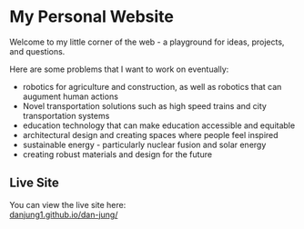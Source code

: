 # My Personal Website

Welcome to my little corner of the web - a playground for ideas, projects, and questions.

Here are some problems that I want to work on eventually:
- robotics for agriculture and construction, as well as robotics that can augument human actions
- Novel transportation solutions such as high speed trains and city transportation systems
- education technology that can make education accessible and equitable
- architectural design and creating spaces where people feel inspired
- sustainable energy - particularly nuclear fusion and solar energy
- creating robust materials and design for the future

## Live Site

You can view the live site here:  
[danjung1.github.io/dan-jung/](https://danjung1.github.io/dan-jung/)
